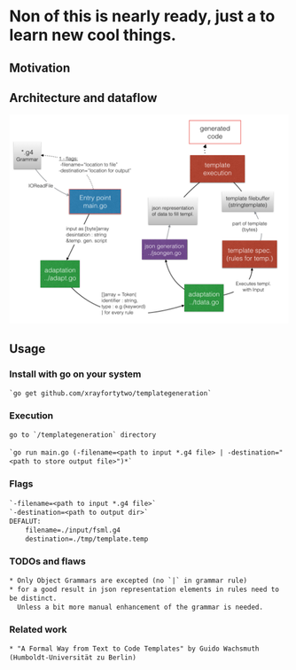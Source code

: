 # Non of this is nearly ready, just a to learn new cool things.

## Motivation

## Architecture and dataflow

![dataflow](https://raw.githubusercontent.com/xrayfortytwo/templategeneration/master/doc/flowdoku001.png)

## Usage
### Install with go on your system
    `go get github.com/xrayfortytwo/templategeneration`

### Execution
    go to `/templategeneration` directory
    
    `go run main.go (-filename=<path to input *.g4 file> | -destination="<path to store output file>")*`
    
### Flags
    `-filename=<path to input *.g4 file>`   
    `-destination=<path to output dir>`
    DEFALUT:
        filename=./input/fsml.g4
        destination=./tmp/template.temp

### TODOs and flaws
    * Only Object Grammars are excepted (no `|` in grammar rule)
    * for a good result in json representation elements in rules need to be distinct. 
      Unless a bit more manual enhancement of the grammar is needed.

### Related work
    * "A Formal Way from Text to Code Templates" by Guido Wachsmuth (Humboldt-Universität zu Berlin)
